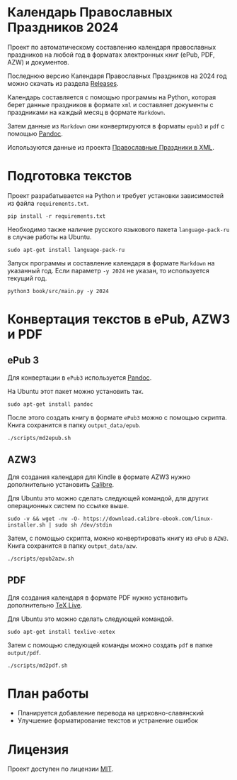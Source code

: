 # Календарь Православных Праздников 2024

Проект по автоматическому составлению календаря православных праздников на любой год
в форматах электронных книг (ePub, PDF, AZW) и документов.

Последнюю версию Календаря Православных Праздников на 2024 год можно скачать из раздела [Releases](https://github.com/Mount-Skete/liturgical-calendar/releases).

Календарь составляется с помощью программы на Python, 
которая берет данные праздников в формате `xml` 
и составляет документы с праздниками на каждый месяц
в формате `Markdown`.

Затем данные из `Markdown` они конвертируются 
в форматы `epub3` и `pdf` с помощью [Pandoc](https://pandoc.org).

Используются данные из проекта [Православные Праздники в XML](https://github.com/Mount-Skete/orthodox-typikon-feasts-xml).

# Подготовка текстов

Проект разрабатывается на Python и требует установки зависимостей из файла `requirements.txt`.

```shell
pip install -r requirements.txt
```

Необходимо также наличие русского языкового пакета `language-pack-ru` в случае работы на Ubuntu.
```shell
sudo apt-get install language-pack-ru
```

Запуск программы и составление календаря в формате `Markdown` на указанный год.
Если параметр `-y 2024` не указан, то используется текущий год.
```shell
python3 book/src/main.py -y 2024
```

# Конвертация текстов в ePub, AZW3 и PDF

## ePub 3

Для конвертации в `ePub3` используется [Pandoc](https://pandoc.org).

На Ubuntu этот пакет можно установить так.
```shell
sudo apt-get install pandoc
```

После этого создать книгу в формате `ePub3` можно с помощью скрипта.
Книга сохранится в папку `output_data/epub`.
```shell
./scripts/md2epub.sh
```

## AZW3

Для создания календаря для Kindle в формате AZW3 нужно дополнительно установить 
[Calibre](https://calibre-ebook.com/download_linux).

Для Ubuntu это можно сделать следующей командой, для других операционных систем по ссылке выше.
```shell
sudo -v && wget -nv -O- https://download.calibre-ebook.com/linux-installer.sh | sudo sh /dev/stdin
```

Затем, с помощью скрипта, можно конвертировать книгу из `ePub` в `AZW3`.
Книга сохранится в папку `output_data/azw`.
```shell
./scripts/epub2azw.sh
```

## PDF

Для создания календаря в формате PDF нужно установить дополнительно [TeX Live](https://tug.org/texlive/).

Для Ubuntu это можно сделать следующей командой.
```shell
sudo apt-get install texlive-xetex
```

Затем с помощью следующей команды можно создать `pdf` в папке `output/pdf`.
```shell
./scripts/md2pdf.sh
```

# План работы

* Планируется добавление перевода на церковно-славянский
* Улучшение форматирование текстов и устранение ошибок

# Лицензия

Проект доступен по лицензии [MIT](LICENSE).
